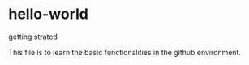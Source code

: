 # hello-world
getting strated

This file is to learn the basic functionalities in the github environment.
